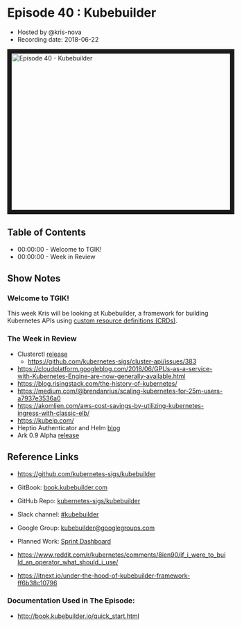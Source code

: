 # Episode 40 : Kubebuilder

- Hosted by @kris-nova
- Recording date: 2018-06-22

<!--- Thumbnailed embed of the video, n8Xo_ghCIOSY is the video id from the youtube url
Note the 0.jpg for the thumbnail --->

<a href="http://www.youtube.com/watch?feature=player_embedded&v=N-lTSk1bGAg
" target="_blank"><img src="http://img.youtube.com/vi/N-lTSk1bGAg/0.jpg" 
alt="Episode 40 - Kubebuilder" width="640" height="360" border="10" /></a>

## Table of Contents

- 00:00:00 - Welcome to TGIK!
- 00:00:00 - Week in Review

## Show Notes

### Welcome to TGIK!

This week Kris will be looking at Kubebuilder, a framework for building Kubernetes APIs using [custom resource definitions (CRDs)](https://kubernetes.io/docs/concepts/extend-kubernetes/api-extension/custom-resources/).

### The Week in Review

- Clusterctl [release](https://github.com/kubernetes-sigs/cluster-api)
   - https://github.com/kubernetes-sigs/cluster-api/issues/383
- https://cloudplatform.googleblog.com/2018/06/GPUs-as-a-service-with-Kubernetes-Engine-are-now-generally-available.html
- https://blog.risingstack.com/the-history-of-kubernetes/
- https://medium.com/@brendanrius/scaling-kubernetes-for-25m-users-a7937e3536a0
- https://akomljen.com/aws-cost-savings-by-utilizing-kubernetes-ingress-with-classic-elb/
- https://kubeip.com/
 - Heptio Authenticator and Helm [blog](https://itnext.io/manage-kubernetes-authentication-and-authorization-using-heptio-authenticator-and-helm-222df63d805c)
 - Ark 0.9 Alpha [release](https://github.com/heptio/ark/releases/tag/v0.9.0-alpha.2)

## Reference Links

- https://github.com/kubernetes-sigs/kubebuilder
- GitBook: [book.kubebuilder.com](http://book.kubebuilder.io)
- GitHub Repo: [kubernetes-sigs/kubebuilder](https://github.com/kubernetes-sigs/kubebuilder)
- Slack channel: [#kubebuilder](http://slack.k8s.io/#kubebuilder)
- Google Group: [kubebuilder@googlegroups.com](https://groups.google.com/forum/#!forum/kubebuilder)
- Planned Work: [Sprint Dashboard](https://github.com/kubernetes-sigs/kubebuilder/projects/1)

- https://www.reddit.com/r/kubernetes/comments/8ien90/if_i_were_to_build_an_operator_what_should_i_use/
- https://itnext.io/under-the-hood-of-kubebuilder-framework-ff6b38c10796

### Documentation Used in The Episode:

 - http://book.kubebuilder.io/quick_start.html
